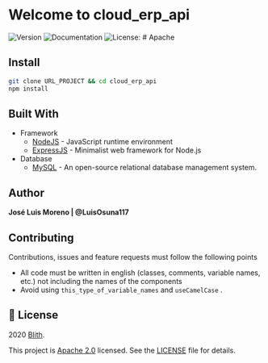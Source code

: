 # Welcome to **cloud_erp_api** 

![Version](https://img.shields.io/badge/version-1.0.0-blue.svg?cacheSeconds=2592000)
![Documentation](https://img.shields.io/badge/documentation-yes-brightgreen.svg)
![License: # Apache](https://img.shields.io/github/license/LuisOsuna117/cloud_erp_api)

## Install

``` sh
git clone URL_PROJECT && cd cloud_erp_api
npm install
```

## Built With

* Framework
  + [NodeJS](https://nodejs.org/) - JavaScript runtime environment
  + [ExpressJS](https://expressjs.com/) - Minimalist web framework for Node.js
* Database
  + [MySQL](https://www.mysql.com/) - An open-source relational database management system.

## Author
**José Luis Moreno | @LuisOsuna117**

## Contributing

Contributions, issues and feature requests must follow the following points

* All code must be written in english (classes, comments, variable names, etc.) not including the names of the components
* Avoid using `this_type_of_variable_names` and `useCamelCase` .

## 📝 License

2020 [Blith]().

This project is [Apache 2.0](https://www.apache.org/licenses/LICENSE-2.0) licensed. See the [LICENSE](./LICENSE.md) file for details.

